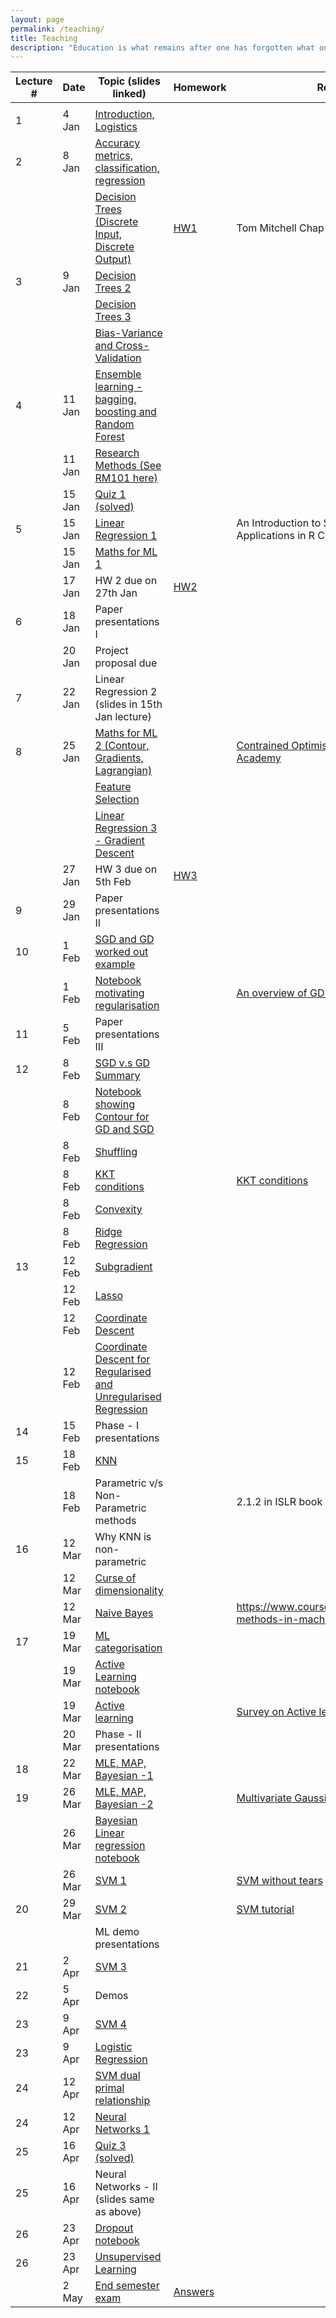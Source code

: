 ```yaml
---
layout: page
permalink: /teaching/
title: Teaching
description: "Education is what remains after one has forgotten what one has learned in school."
---
```



|  Lecture # | Date | Topic (slides linked) | Homework | Reading |
| --- | --- | --- | --- | --- |
|   |  |  |  |  |
|  1 | 4 Jan | [Introduction, Logistics](../lectures/1-intro.pdf "Introduction, Logistics") |  |  |
|  2 | 8 Jan | [Accuracy metrics, classification, regression](../lectures/2-accuracy-metrics.pdf "Accuracy metrics, classification, regression") |  |  |
|   |  | [Decision Trees  (Discrete Input, Discrete Output)](../lectures/2-decision-tree.pdf "Decision Trees  (Discrete Input, Discrete Output)") | [HW1](../hw/1.pdf "HW1") | Tom Mitchell Chap 3 |
|  3 | 9 Jan | [Decision Trees 2 ](../lectures/3-decision-tree.pdf "Decision Trees 2 ") |  |  |
|   |  | [Decision Trees 3](../lectures/3-decision-tree-regression.pdf "Decision Trees 3") |  |  |
|   |  | [Bias-Variance and Cross-Validation](../lectures/3-bias-variance-cv.pdf "Bias-Variance and Cross-Validation") |  |  |
|  4 | 11 Jan | [Ensemble learning - bagging, boosting and Random Forest](../lectures/4-ensemble-methods.pdf "Ensemble learning - bagging, boosting and Random Forest") |  |  |
|   | 11 Jan | [Research Methods (See RM101 here)](https://github.com/nipunbatra/CS-Research-Methods-Bootcamp "Research Methods (See RM101 here)") |  |  |
|   | 15 Jan | [Quiz 1 (solved)](https://docs.google.com/document/d/1HZ4X2s0UwrvlMlGp8bfGGyBXOE71zlTldTcrKkBvzSg/edit "Quiz 1 (solved)") |  |  |
|  5 | 15 Jan | [Linear Regression 1](../lectures/5-6-lr.pdf "Linear Regression 1") |  | An Introduction to Statistical Learning with Applications in R Chapter 3 |
|   | 15 Jan | [Maths for ML 1](../lectures/5-maths-ml1.pdf "Maths for ML 1") |  |  |
|   | 17 Jan | HW 2 due on 27th Jan | [HW2](../hw/2.pdf "HW2") |  |
|  6 | 18 Jan | Paper presentations I |  |  |
|   | 20 Jan | Project proposal due |  |  |
|  7 | 22 Jan | Linear Regression 2 (slides in 15th Jan lecture) |  |  |
|  8 | 25 Jan | [Maths for ML 2 (Contour, Gradients, Lagrangian)](../lectures/8-maths-ml-2.pdf "Maths for ML 2 (Contour, Gradients, Lagrangian)") |  | [Contrained Optimisation from Khan Academy](https://www.youtube.com/watch?v=vwUV2IDLP8Q "Contrained Optimisation from Khan Academy") |
|   |  | [Feature Selection](../lectures/8-feature-selection.pdf "Feature Selection") |  |  |
|   |  | [Linear Regression 3 - Gradient Descent](../lectures/8-gradient.pdf "Linear Regression 3 - Gradient Descent") |  |  |
|   | 27 Jan | HW 3 due on 5th Feb | [HW3](../hw/3.pdf "HW3") |  |
|  9 | 29 Jan | Paper presentations II |  |  |
|  10 | 1 Feb | [SGD and GD worked out example](../lectures/9-gd-sgd.pdf "SGD and GD worked out example") |  |  |
|   | 1 Feb | [Notebook motivating regularisation](https://colab.research.google.com/github/nipunbatra/nipunbatra.github.io/blob/master/teaching/ml-spring-19/notebooks/Linear-Regression/large_weights-lr.ipynb "Notebook motivating regularisation") |  | [An overview of GD algorithm](http://ruder.io/optimizing-gradient-descent/index.html "An overview of GD algorithm") |
|  11 | 5 Feb | Paper presentations III |  |  |
|  12 | 8 Feb | [SGD v.s GD Summary](../lectures/10-gd-sgd-summary.pdf "SGD v.s GD Summary") |  |  |
|   | 8 Feb | [Notebook showing Contour for GD and SGD](https://colab.research.google.com/github/nipunbatra/nipunbatra.github.io/blob/master/teaching/ml-spring-19/notebooks/Linear-Regression/sgd-contour.ipynb "Notebook showing Contour for GD and SGD") |  |  |
|   | 8 Feb | [Shuffling](../lectures/10-shuffling.pdf "Shuffling") |  |  |
|   | 8 Feb | [KKT conditions](../lectures/10-kkt.pdf "KKT conditions") |  | [KKT conditions](http://www.onmyphd.com/?p=kkt.karush.kuhn.tucker "KKT conditions") |
|   | 8 Feb | [Convexity](../lectures/10-convex.pdf "Convexity") |  |  |
|   | 8 Feb | [Ridge Regression](../lectures/10-ridge.pdf "Ridge Regression") |  |  |
|  13 | 12 Feb | [Subgradient](../lectures/11-sub.pdf "Subgradient") |  |  |
|   | 12 Feb | [Lasso](../lectures/11-lasso.pdf "Lasso") |  |  |
|   | 12 Feb | [Coordinate Descent](../lectures/11-coordinate-descent.pdf "Coordinate Descent") |  |  |
|   | 12 Feb | [Coordinate Descent for Regularised and Unregularised Regression](../lectures/11-lasso-solution.pdf "Coordinate Descent for Regularised and Unregularised Regression") |  |  |
|  14 | 15 Feb | Phase - I presentations |  |  |
|  15 | 18 Feb | [KNN](../lectures/12-knn.pdf "KNN") |  |  |
|   | 18 Feb | Parametric v/s Non-Parametric methods |  | 2.1.2 in ISLR book |
|  16 | 12 Mar | Why KNN is non-parametric |  |  |
|   | 12 Mar | [Curse of dimensionality](https://colab.research.google.com/github/nipunbatra/nipunbatra.github.io/blob/master/teaching/ml-spring-19/notebooks/curse-dimensionality.ipynb "Curse of dimensionality") |  |  |
|   | 12 Mar | [Naive Bayes](../lectures/13-bayesian-networks-nb.pdf "Naive Bayes") |  | https://www.coursera.org/learn/bayesian-methods-in-machine-learning |
|  17 | 19 Mar | [ML categorisation](../lectures/14-categorisation.pdf "ML categorisation") |  |  |
|   | 19 Mar | [Active Learning notebook](https://colab.research.google.com/github/nipunbatra/nipunbatra.github.io/blob/master/blog/2019/active-learning-motivation.ipynb "Active Learning notebook") |  |  |
|   | 19 Mar | [Active learning](../lectures/14-active-learning.pdf "Active learning") |  | [Survey on Active learning](http://burrsettles.com/pub/settles.activelearning.pdf "Survey on Active learning") |
|   | 20 Mar | Phase - II presentations |  |  |
|  18 | 22 Mar | [MLE, MAP, Bayesian -1 ](../lectures/15-mle-map-bayesian-1.pdf "MLE, MAP, Bayesian -1 ") |  |  |
|  19 | 26 Mar | [MLE, MAP, Bayesian -2](../lectures/16-mle-map-bayesian-2.pdf "MLE, MAP, Bayesian -2") |  | [Multivariate Gaussian](https://www.youtube.com/watch?v=TC0ZAX3DA88 "Multivariate Gaussian") |
|   | 26 Mar | [Bayesian Linear regression notebook](https://colab.research.google.com/github/nipunbatra/nipunbatra.github.io/blob/master/teaching/ml-spring-19/notebooks/bayesian-linear-regression.ipynb#scrollTo=Fq7ls2GpnNfh "Bayesian Linear regression notebook") |  |  |
|   | 26 Mar | [SVM 1](../lectures/16-svm-1.pdf "SVM 1") |  | [SVM without tears](https://med.nyu.edu/chibi/sites/default/files/chibi/Final.pdf "SVM without tears") |
|  20 | 29 Mar | [SVM 2](../lectures/17-svm-2.pdf "SVM 2") |  | [SVM tutorial ](https://www.svm-tutorial.com/ "SVM tutorial ") |
|   |  | ML demo presentations |  |  |
|  21 | 2 Apr | [SVM 3](../lectures/18-svm-3.pdf "SVM 3") |  |  |
|  22 | 5 Apr | Demos |  |  |
|  23 | 9 Apr | [SVM 4](../lectures/19-svm-4.pdf "SVM 4") |  |  |
|  23 | 9 Apr | [Logistic Regression](../lectures/19-logistic.pdf "Logistic Regression") |  |  |
|  24 | 12 Apr | [SVM dual primal relationship](../lectures/20-svm-5.pdf "SVM dual primal relationship") |  |  |
|  24 | 12 Apr | [Neural Networks 1](../lectures/20-neural-1.pdf "Neural Networks 1") |  |  |
|  25 | 16 Apr | [Quiz 3 (solved)](https://docs.google.com/document/d/156UEZAVhB4v09ycpdkn-1qsNIoLw-LHxGkanQPcRDNU/edit "Quiz 3 (solved)") |  |  |
|  25 | 16 Apr | Neural Networks - II (slides same as above) |  |  |
|  26 | 23 Apr | [Dropout notebook](https://github.com/nipunbatra/nipunbatra.github.io/blob/master/teaching/ml-spring-19/notebooks/dropout.ipynb "Dropout notebook") |  |  |
|  26 | 23 Apr | [Unsupervised Learning](../lectures/22-unsupervised.pdf "Unsupervised Learning") |  |  |
|   | 2 May | [End semester exam](https://docs.google.com/document/d/1h_NH7-Z6CjlXGq7ExUbhfnWqrggCl_7L8fPzXjC0ZQQ/edit?usp=sharing "End semester exam") | [Answers](https://github.com/nipunbatra/nipunbatra.github.io/blob/master/teaching/ml-spring-19/exams/endsem-answers.pdf "Answers") |  |